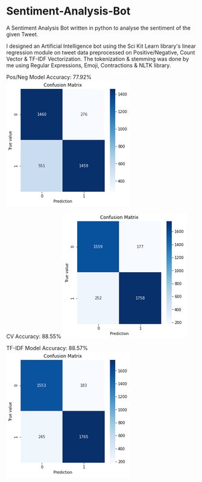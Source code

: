 # Sentiment-Analysis-Bot
  A Sentiment Analysis Bot written in python to analyse the sentiment of the given Tweet.
  
  
  I designed an Artificial Intelligence bot using the Sci Kit Learn library's linear regression module on tweet data preprocessed on Positive/Negative, Count Vector &amp; TF-IDF Vectorization. The tokenization &amp; stemming was done by me using Regular Expressions, Emoji, Contractions &amp; NLTK library.  
  
  Pos/Neg Model Accuracy: 77.92% 
  ![PN.png](Images/PN.png)
  
  CV Accuracy: 88.55% 
  ![CV.png](Images/CV.png)
 
  TF-IDF Model Accuracy: 88.57%
  ![TF.png](Images/TF.png)

